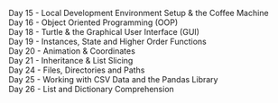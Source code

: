 Day 15 - Local Development Environment Setup & the Coffee Machine\
Day 16 - Object Oriented Programming (OOP)\
Day 18 - Turtle & the Graphical User Interface (GUI)\
Day 19 - Instances, State and Higher Order Functions\
Day 20 - Animation & Coordinates\
Day 21 - Inheritance & List Slicing\
Day 24 - Files, Directories and Paths\
Day 25 - Working with CSV Data and the Pandas Library\
Day 26 - List and Dictionary Comprehension 